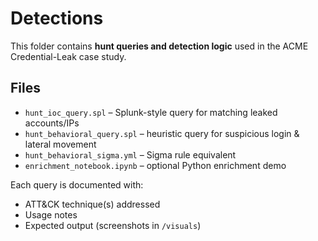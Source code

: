 # Detections

This folder contains **hunt queries and detection logic** used in the ACME Credential-Leak case study.

## Files
- `hunt_ioc_query.spl` – Splunk-style query for matching leaked accounts/IPs
- `hunt_behavioral_query.spl` – heuristic query for suspicious login & lateral movement
- `hunt_behavioral_sigma.yml` – Sigma rule equivalent
- `enrichment_notebook.ipynb` – optional Python enrichment demo

Each query is documented with:
- ATT&CK technique(s) addressed
- Usage notes
- Expected output (screenshots in `/visuals`)
